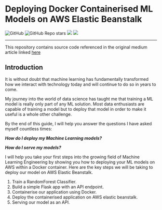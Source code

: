 # Deploying Docker Containerised ML Models on AWS Elastic Beanstalk

![GitHub](https://img.shields.io/github/license/lloydhamilton/AWS_ElasticBeanstalk_deploy?logo=GitHub&style=plastic) ![GitHub Repo stars](https://img.shields.io/github/stars/lloydhamilton/AWS_ElasticBeanstalk_deploy?logo=GitHub&style=plastic) ![](https://img.shields.io/badge/-Docker-blue?style=plastic&logo=Docker) ![](https://img.shields.io/badge/-AWS-orange?style=plastic&logo=Amazon-AWS)


<hr>

This  repository contains source code referenced in the original medium article linked [here](https://medium.com/@lloyd.hamilton/deploying-docker-containerised-ml-models-on-aws-elastic-beanstalk-67cbfbb2def4)

## Introduction

It is without doubt that machine learning has fundamentally transformed how we interact with technology today and will continue to do so in years to come.

My journey into the world of data science has taught me that training a ML model is really only part of any ML solution. Most data enthusiasts are capable of training a model but to deploy that model in order to make it useful is a whole other challenge.

By the end of this guide, I will help you answer the questions I have asked myself countless times:

***How do I deploy my Machine Learning models?***

***How do I serve my models?***

I will help you take your first steps into the growing field of Machine Learning Engineering by showing you how to deploying your ML models on AWS within a Docker container. Here are the key steps we will be taking to deploy our model on AWS Elastic Beanstalk.

1. Train a RandomForest Classifier.
2. Build a simple Flask app with an API endpoint.
3. Containerise our application using Docker.
4. Deploy the containerised application on AWS elastic beanstalk.
5. Serving our model as an API.

